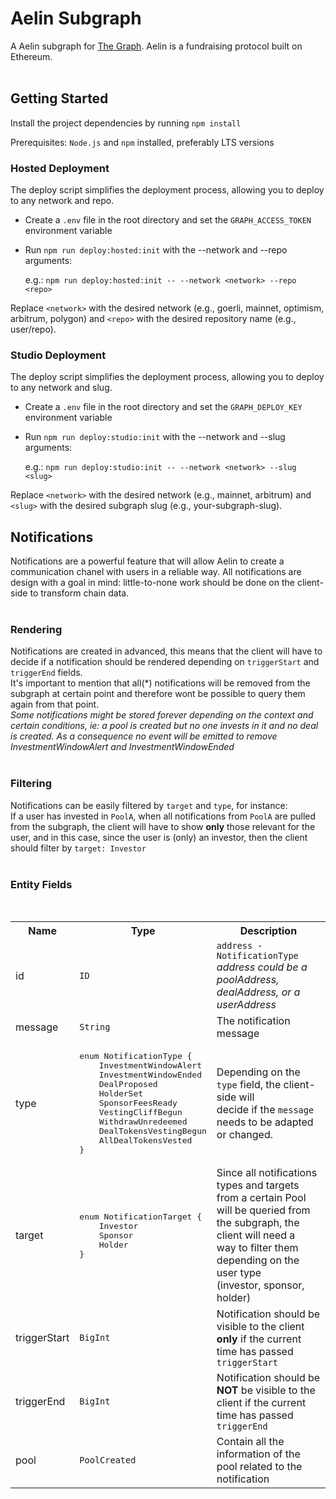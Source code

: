 # Aelin Subgraph

A Aelin subgraph for [The Graph](https://thegraph.com). Aelin is a fundraising protocol built on Ethereum.
<br>
<br>

## Getting Started

Install the project dependencies by running `npm install`

Prerequisites: `Node.js` and `npm` installed, preferably LTS versions

### Hosted Deployment

The deploy script simplifies the deployment process, allowing you to deploy to any network and repo.

- Create a `.env` file in the root directory and set the `GRAPH_ACCESS_TOKEN` environment variable

- Run `npm run deploy:hosted:init` with the --network and --repo arguments:

  e.g.: `npm run deploy:hosted:init -- --network <network> --repo <repo>`

Replace `<network>` with the desired network (e.g., goerli, mainnet, optimism, arbitrum, polygon) and `<repo>` with the desired repository name (e.g., user/repo).

### Studio Deployment

The deploy script simplifies the deployment process, allowing you to deploy to any network and slug.

- Create a `.env` file in the root directory and set the `GRAPH_DEPLOY_KEY` environment variable

- Run `npm run deploy:studio:init` with the --network and --slug arguments:

  e.g.: `npm run deploy:studio:init -- --network <network> --slug <slug>`

Replace `<network>` with the desired network (e.g., mainnet, arbitrum) and `<slug>` with the desired subgraph slug (e.g., your-subgraph-slug).

## Notifications

Notifications are a powerful feature that will allow Aelin to create a communication chanel with users in a reliable way. All notifications are design with a goal in mind: little-to-none work should be done on the client-side to transform chain data.
<br>
<br>

### Rendering

Notifications are created in advanced, this means that the client will have to decide if a notification should be rendered depending on `triggerStart` and `triggerEnd` fields.<br>
It's important to mention that all(\*) notifications will be removed from the subgraph at certain point and therefore wont be possible to query them again from that point.<br>
<i>Some notifications might be stored forever depending on the context and certain conditions, ie: a pool is created but no one invests in it and no deal is created. As a consequence no event will be emitted to remove InvestmentWindowAlert and InvestmentWindowEnded</i>
<br>
<br>

### Filtering

Notifications can be easily filtered by `target` and `type`, for instance:<br>
If a user has invested in `PoolA`, when all notifications from `PoolA` are pulled from the subgraph, the client will have to show <b>only</b> those relevant for the user, and in this case, since the user is (only) an investor, then the client should filter by `target: Investor`
<br>
<br>

### Entity Fields

<br>
<table>
<tr>
<th>Name</th><th>Type</th><th>Description</th>
</tr>
<tr>
<td>id</td><td><code>ID</code></td><td><code>address - NotificationType</code><br><i>address could be a poolAddress, dealAddress, or a userAddress</i></td>
</tr>
<tr>
<td>message</td><td><code>String</code></td><td>The notification message</td>
</tr>
<tr>
<td>type</td>
<td>
<pre>
enum NotificationType {
	InvestmentWindowAlert
	InvestmentWindowEnded
	DealProposed
	HolderSet
	SponsorFeesReady
	VestingCliffBegun
	WithdrawUnredeemed
	DealTokensVestingBegun
	AllDealTokensVested
}
</pre>
<td>Depending on the <code>type</code> field, the client-side will<br>decide if the <code>message</code> needs to be adapted or changed.</td>
</td>
</tr>
<tr>
<td>target</td>
<td>
<pre>
enum NotificationTarget {
	Investor
	Sponsor
	Holder
}
</pre>
</td>
<td>Since all notifications types and targets from a certain Pool <br>will be queried from the subgraph, the client will need a<br>way to filter them depending on the user type<br>(investor, sponsor, holder)
</td>
</tr>
<tr>
<td>triggerStart</td><td><code>BigInt</code></td><td>Notification should be visible to the client <b>only</b> if the current <br> time has passed <code>triggerStart</code></td>
</tr>
</tr>
<tr>
<td>triggerEnd</td><td><code>BigInt</code></td><td>Notification should be <b>NOT</b> be visible to the client if the current<br> time has passed <code>triggerEnd</code></td>
</tr>
<tr>
<td>pool</td><td><code>PoolCreated</code></td><td>Contain all the information of the pool related to the notification</td>
</tr>
